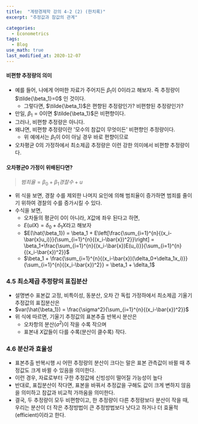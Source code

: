 ```yaml
---
title:  "계량경제학 강의 4-2 (2) (한치록)"
excerpt: "추정값과 참값의 관계"

categories:
  - Econometrics
tags:
  - Blog
use_math: true
last_modified_at: 2020-12-07
---
```

 	
#### 비편향 추정량의 의미

* 예를 들어, 나에게 어떠한 자료가 주어지든 $\beta_1$이 0이라고 해보자. 즉 추정량이 $\tilde{\beta_1}=0$ 인 것이다.
	* 그렇다면, $\tilde{\beta_1}$은 편향된 추정량인가? 비편향된 추정량인가?
* 만일, $\beta_1 = 0$이면 $\tilde{\beta_1}$은 비편향이다.
* 그러나, 비편향 추정량은 아니다.
* 왜냐면, 비편향 추정량이란 '모수의 참값이 무엇이든' 비편향인 추정량이다.
	* 위 예에서는 $\beta_1$이 0이 아닐 경우 바로 편향이므로
* 오차평균 0의 가정하에서 최소제곱 추정량은 이런 강한 의미에서 비편향 추정량이다.

#### 오차평균0 가정이 위배된다면?

> $범죄율 = \beta_0 + \beta_1경찰수+u$

* 위 식을 보면, 경찰 수를 제외한 나머지 요인에 의해 범죄율이 증가하면 범죄를 줄이기 위하여 경찰의 수를 증가시킬 수 있다. 
* 수식을 보면,
	*  오차들의 평균이 0이 아니라, $X$값에 좌우 된다고 하면, 
	*  $E(uIX) = \delta_0 + \delta_1X$라고 해보자
	*  $E(\hat{\beta_1}) = \beta_1 + E\left[\frac{\sum_{i=1}^{n}{(x_i-\bar{x}u_i)}}{\sum_{i=1}^{n}{(x_i-\bar{x})^2}}\right] = \beta_1+\frac{\sum_{i=1}^{n}{(x_i-\bar{x})E(u_i)}}{\sum_{i=1}^{n}{(x_i-\bar{x})^2}}$
	*  $\beta_1 + \frac{\sum_{i=1}^{n}{(x_i-\bar{x})(\delta_0+\delta_1x_i)}}{\sum_{i=1}^{n}{(x_i-\bar{x})^2}} = \beta_1 + \delta_1$

### 4.5 최소제곱 추정량의 표집분산
* 설명변수 표본값 고정, 비특이성, 동분산, 오차 간 독립 가정하에서 최소제곱 기울기 추정값의 표집분산은
* $var(\hat{\beta_1}) = \frac{\sigma^2}{\sum_{i=1}^{n}{(x_i-\bar{x})^2}}$
* 위 식에 따르면, 기울기 추정값의 표본추출 반복시 분산은 
	* 오차항의 분산($\sigma^2$)이 작을 수록 작으며
	* 표본내 $X$값들이 다를 수록(분산이 클수록) 작다. 

### 4.6 분산과 효율성
* 표본추출 반복시행 시 어떤 추정량의 분산이 크다는 말은 표본 관측값이 바뀔 때 추정값도 크게 바뀔 수 있음을 의미한다.
* 이런 경우, 자료로부터 구한 추정값에 신빙성이 떨어질 가능성이 높다
* 반대로, 표집분산이 작다면, 표본을 바꿔서 추정값을 구해도 값이 크게 변하지 않음을 의미하고 참값과 비교적 가까움을 의미한다.
* 결국, 두 추정량이 모두 비편향이고, 한 추정량이 다른 추정량보다 분산이 작을 때, 우리는 분산이 더 작은 추정방법이 큰 추정방법보다 낫다고 하거나 더 효율적(efficient)이라고 한다. 